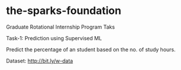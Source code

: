 # the-sparks-foundation

Graduate Rotational Internship Program Taks

Task-1: Prediction using Supervised ML

Predict the percentage of an student based on the no. of study hours.

Dataset: http://bit.ly/w-data
